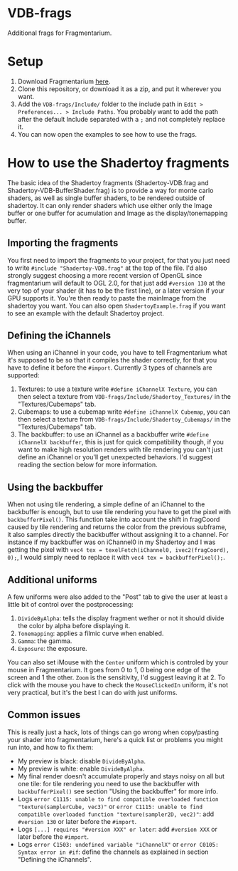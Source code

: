 # VDB-frags
Additional frags for Fragmentarium.

# Setup
1. Download Fragmentarium [here](https://github.com/3Dickulus/FragM).
2. Clone this repository, or download it as a zip, and put it wherever you want.
3. Add the `VDB-frags/Include/` folder to the include path in `Edit > Preferences... > Include Paths`. You probably want to add the path after the default Include separated with a `;` and not completely replace it.
4. You can now open the examples to see how to use the frags.

# How to use the Shadertoy fragments
The basic idea of the Shadertoy fragments (Shadertoy-VDB.frag and Shadertoy-VDB-BufferShader.frag) is to provide a way for monte carlo shaders, as well as single buffer shaders, to be rendered outside of shadertoy. It can only render shaders which use either only the Image buffer or one buffer for acumulation and Image as the display/tonemapping buffer.

## Importing the fragments
You first need to import the fragments to your project, for that you just need to write `#include "Shadertoy-VDB.frag"` at the top of the file. I'd also strongly suggest choosing a more recent version of OpenGL since fragmentarium will default to OGL 2.0, for that just add `#version 130` at the very top of your shader (it has to be the first line), or a later version if your GPU supports it. You're then ready to paste the mainImage from the shadertoy you want. You can also open `ShadertoyExample.frag` if you want to see an example with the default Shadertoy project.

## Defining the iChannels
When using an iChannel in your code, you have to tell Fragmentarium what it's supposed to be so that it compiles the shader correctly, for that you have to define it before the `#import`. Currently 3 types of channels are supported:
1. Textures: to use a texture write `#define iChannelX Texture`, you can then select a texture from `VDB-frags/Include/Shadertoy_Textures/` in the "Textures/Cubemaps" tab.
2. Cubemaps: to use a cubemap write `#define iChannelX Cubemap`, you can then select a texture from `VDB-frags/Include/Shadertoy_Cubemaps/` in the "Textures/Cubemaps" tab.
3. The backbuffer: to use an iChannel as a backbuffer write `#define iChannelX backbuffer`, this is just for quick compatibility though, if you want to make high resolution renders with tile rendering you can't just define an iChannel or you'll get unexpected behaviors. I'd suggest reading the section below for more information.

## Using the backbuffer
When not using tile rendering, a simple define of an iChannel to the backbuffer is enough, but to use tile rendering you have to get the pixel with `backbufferPixel()`. This function take into account the shift in fragCoord caused by tile rendering and returns the color from the previous subframe, it also samples directly the backbuffer without assigning it to a channel. For instance if my backbuffer was on iChannel0 in my Shadertoy and I was getting the pixel with `vec4 tex = texelFetch(iChannel0, ivec2(fragCoord), 0);`, I would simply need to replace it with `vec4 tex = backbufferPixel();`.

## Additional uniforms
A few uniforms were also added to the "Post" tab to give the user at least a little bit of control over the postprocessing:
1. `DivideByAlpha`: tells the display fragment wether or not it should divide the color by alpha before displaying it.
2. `Tonemapping`: applies a filmic curve when enabled.
3. `Gamma`: the gamma.
4. `Exposure`: the exposure.

You can also set iMouse with the `Center` uniform which is controled by your mouse in Fragmentarium. It goes from 0 to 1, 0 being one edge of the screen and 1 the other. `Zoom` is the sensitivity, I'd suggest leaving it at 2. To click with the mouse you have to check the `MouseClickedIn` uniform, it's not very practical, but it's the best I can do with just uniforms.

## Common issues
This is really just a hack, lots of things can go wrong when copy/pasting your shader into fragmentarium, here's a quick list or problems you might run into, and how to fix them:
 - My preview is black: disable `DivideByAlpha`.
 - My preview is white: enable `DivideByAlpha`.
 - My final render doesn't accumulate properly and stays noisy on all but one tile: for tile rendering you need to use the backbuffer with `backbufferPixel()` see section "Using the backbuffer" for more info.
 - Logs `error C1115: unable to find compatible overloaded function "texture(samplerCube, vec3)"` or `error C1115: unable to find compatible overloaded function "texture(sampler2D, vec2)"`: add `#version 130` or later before the `#import`.
 - Logs `[...] requires "#version XXX" or later`: add `#version XXX` or later before the `#import`.
 - Logs `error C1503: undefined variable "iChannelX"` or `error C0105: Syntax error in #if`: define the channels as explained in section "Defining the iChannels".
